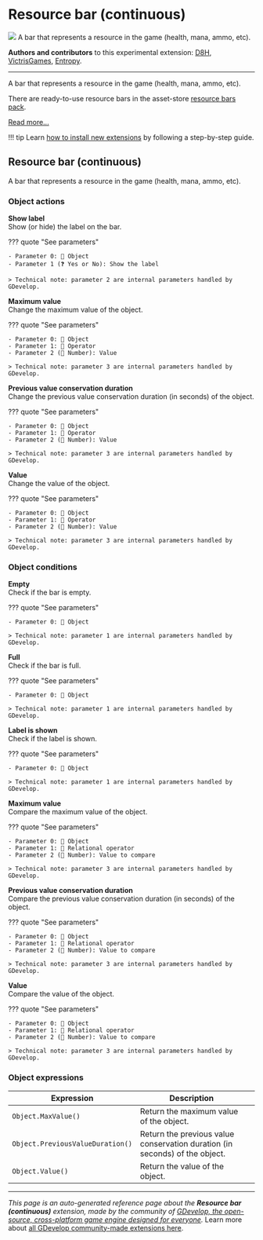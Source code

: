 # Resource bar (continuous)

<img src="https://asset-resources.gdevelop.io/public-resources/Icons/Glyphster Pack/Master/SVG/Interface Elements/ea06363a57846caab544f536b78a952234b68d4941d41c1577852a1d61aefec3_Interface Elements_interface_ui_loading_progress_bar.svg" class="extension-icon"></img>
A bar that represents a resource in the game (health, mana, ammo, etc).

**Authors and contributors** to this experimental extension: [D8H](https://gd.games/D8H), [VictrisGames](https://gd.games/VictrisGames), [Entropy](https://gd.games/Entropy).

---

A bar that represents a resource in the game (health, mana, ammo, etc).

There are ready-to-use resource bars in the asset-store [resource bars pack](https://editor.gdevelop.io/?initial-dialog=asset-store&asset-pack=resource-bars-resource-bars).

[Read more...](/gdevelop5/objects/resource-bar)

!!! tip
    Learn [how to install new extensions](/gdevelop5/extensions/search) by following a step-by-step guide.



## Resource bar (continuous) 

A bar that represents a resource in the game (health, mana, ammo, etc). 

### Object actions

**Show label**  
Show (or hide) the label on the bar.

??? quote "See parameters"

    - Parameter 0: 👾 Object
    - Parameter 1 (❓ Yes or No): Show the label

    > Technical note: parameter 2 are internal parameters handled by GDevelop.

**Maximum value**  
Change the maximum value of the object.

??? quote "See parameters"

    - Parameter 0: 👾 Object
    - Parameter 1: 🟰 Operator
    - Parameter 2 (🔢 Number): Value

    > Technical note: parameter 3 are internal parameters handled by GDevelop.

**Previous value conservation duration**  
Change the previous value conservation duration (in seconds) of the object.

??? quote "See parameters"

    - Parameter 0: 👾 Object
    - Parameter 1: 🟰 Operator
    - Parameter 2 (🔢 Number): Value

    > Technical note: parameter 3 are internal parameters handled by GDevelop.

**Value**  
Change the value of the object.

??? quote "See parameters"

    - Parameter 0: 👾 Object
    - Parameter 1: 🟰 Operator
    - Parameter 2 (🔢 Number): Value

    > Technical note: parameter 3 are internal parameters handled by GDevelop.

### Object conditions

**Empty**  
Check if the bar is empty.

??? quote "See parameters"

    - Parameter 0: 👾 Object

    > Technical note: parameter 1 are internal parameters handled by GDevelop.

**Full**  
Check if the bar is full.

??? quote "See parameters"

    - Parameter 0: 👾 Object

    > Technical note: parameter 1 are internal parameters handled by GDevelop.

**Label is shown**  
Check if the label is shown.

??? quote "See parameters"

    - Parameter 0: 👾 Object

    > Technical note: parameter 1 are internal parameters handled by GDevelop.

**Maximum value**  
Compare the maximum value of the object.

??? quote "See parameters"

    - Parameter 0: 👾 Object
    - Parameter 1: 🟰 Relational operator
    - Parameter 2 (🔢 Number): Value to compare

    > Technical note: parameter 3 are internal parameters handled by GDevelop.

**Previous value conservation duration**  
Compare the previous value conservation duration (in seconds) of the object.

??? quote "See parameters"

    - Parameter 0: 👾 Object
    - Parameter 1: 🟰 Relational operator
    - Parameter 2 (🔢 Number): Value to compare

    > Technical note: parameter 3 are internal parameters handled by GDevelop.

**Value**  
Compare the value of the object.

??? quote "See parameters"

    - Parameter 0: 👾 Object
    - Parameter 1: 🟰 Relational operator
    - Parameter 2 (🔢 Number): Value to compare

    > Technical note: parameter 3 are internal parameters handled by GDevelop.

### Object expressions

| Expression | Description |  |
|-----|-----|-----|
| `Object.MaxValue()` | Return the maximum value of the object. ||
| `Object.PreviousValueDuration()` | Return the previous value conservation duration (in seconds) of the object. ||
| `Object.Value()` | Return the value of the object. ||


---

*This page is an auto-generated reference page about the **Resource bar (continuous)** extension, made by the community of [GDevelop, the open-source, cross-platform game engine designed for everyone](https://gdevelop.io/).* Learn more about [all GDevelop community-made extensions here](/gdevelop5/extensions).
